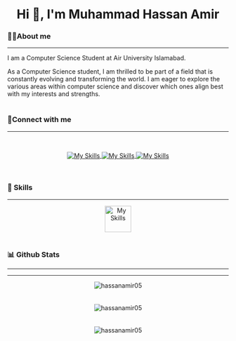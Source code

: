 <h1 align="center">Hi 👋, I'm Muhammad Hassan Amir</h1>

<p align="center"></p>

<h3>💁‍♂️About me</h3>
<hr>
<p>I am a Computer Science Student at Air University Islamabad.</p>
As a Computer Science student, I am thrilled to be part of a field that is constantly evolving and transforming the world. I am eager to explore the various areas within computer science and discover which ones align best with my interests and strengths.
<br><br>

<h3 align="left">📱Connect with me</h3>
<hr>
<br>
<p align="center">
	<a href="https://www.linkedin.com/in/muhammadhassanamir/">
 	 <img align="center" src="https://skillicons.dev/icons?i=linkedin" alt="My Skills">
	</a>
 	<a href="mailto:hassanamir0506@gmail.com">
 	 <img align="center" src="https://skillicons.dev/icons?i=gmail" alt="My Skills">
	</a>
	<a href="https://x.com/Hassanamir0506">
 	 <img align="center" src="https://skillicons.dev/icons?i=twitter" alt="My Skills">
	</a>
</p>
<br>




<h3 align="left">🚀 Skills</h3>
<hr>
<!-- Center-aligned table -->
<div style="text-align: center;">
	<a href="https://muhammad-hassan-amir.vercel.app" style="text-align:center;">
        <img align="center" height="60px" src="https://skillicons.dev/icons?i=ts,js,python,react,redux,firebase,tailwind,materialui,html,css,bootstrap,cpp" alt="My Skills">
	</a>
</div>


</div>
<br>

<h3 align="left">📊 Github Stats</h3>
<hr>
<p align="center">
	<hr>
<center align="center">
	<img src="https://github-readme-streak-stats.herokuapp.com/?user=hassanamir05&theme=blue-green" alt="hassanamir05" />
</center>
<br>
	&emsp;
	<center align="center">
		<img src="https://github-readme-stats.vercel.app/api?username=hassanamir05&theme=blue-green" alt="hassanamir05" />
	</center>
	<br>
	&emsp;
	<center align="center">
		<img src="https://github-readme-stats.vercel.app/api/top-langs/?username=hassanamir05&theme=blue-green" alt="hassanamir05" />
	</center>
</p>
<br>
